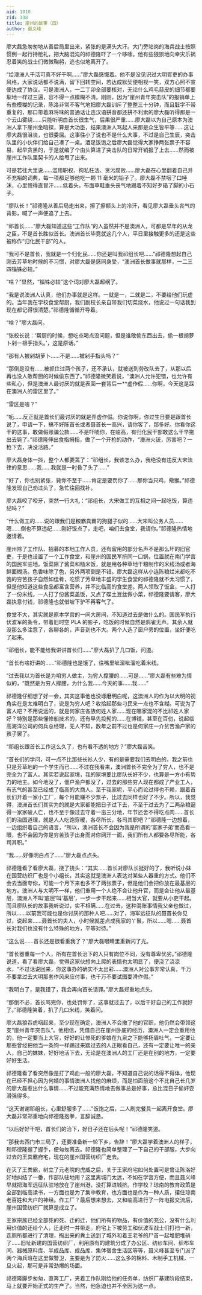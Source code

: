 ```yaml
---
aid: 1010
zid: 338
title: 崖州的故事（四）
author: 聂义峰
---
```


廖大磊急匆匆地从善后局里出来，紧张的是满头大汗。大门旁站岗的海兵战士按照惯例一起行持枪礼，把大脑混沌的祁德隆吓了一个哆嗦。他有些狼狈地向幸灾乐祸忍着笑的战士们微微鞠躬，逃也似地离开了。

“给澳洲人干活可真不好干啊……”廖大磊感慨着。他不是没见识过大明胥吏的办事风格，大家说话都不说满，留下回转空间，若达成默契便相视一笑，双方心照不宣便达成了协议。可是澳洲人，一二丁卯全部要核对，无论什么鸡毛蒜皮的细节都要犁地一样过三遍，容不得一点模糊不清。刚刚，因为“崖州青年突击队”的报销单上有些模糊的记录，陈洛非常不客气地把廖大磊训斥了整整三十分钟，而且脏字不带重复的，那口带着麻将味的普通话让连汉语拼音都还拼不利索的廖大磊听得那是一个云山雾绕……只能听明白首长很生气，后果很严重……廖大磊以为自己原本为澳洲人拿下崖州坐暗探，算是大功臣，结果澳洲人骂起人来那是众生皆平等……这让廖大磊很沮丧，也很委屈。这事往小了说也不是什么大事，不过是自己生辰，突击队里的小伙伴们给自己凑了一桌。酒足饭饱之后廖大磊觉得大家挣两张票子不容易，起早贪黑的，于是就编了个由头算进了突击队的日常开销报了上去……然而被崖州工作队里契卡的人给甩了出来。

可是若往大里说……滥用职权、徇私枉法、贪污腐败……廖大磊在心里翻着自己并不充裕的词典，每一项都足够他吃一颗 11 毫米的铅子了。廖大磊不禁咽了口唾沫，心里慌得直冒汗……低着头，布面草鞋垂头丧气地踢着不知好歹硌了脚的小石子。

“廖队长！”祁德隆从善后局走出来，擦了擦额头上的冷汗，看见廖大磊垂头丧气的背影，喊了一声便追了上去。

“祁首长……”廖大磊知道这些“工作队”的人虽然并不是澳洲人，可都是早年的从龙之臣，不是首长胜似首长。澳洲首长毕竟就这几个人，平日里接触更多的还是这些被称作“归化民干部”的人。

“我可不是首长，我就是一个归化民……你还是叫我祁组长吧……”祁德隆想起自己刚去芳草地时候的不习惯，对廖大磊是感同身受，“澳洲首长做事就那样，一二三四锱铢必较。”

“啥？”显然，“锱铢必较”这个词对廖大磊超纲了。

“我是说澳洲人认真，他们办事就是这样。一就是一，二就是二，不要给他们玩虚的。当年我在学校食堂帮厨，我们副校长亲自带我们切菜烧水，他说过一句话我到现在都记得很清楚。”祁德隆循循开导着。

“啥？”廖大磊问。

“张校长说：‘帮厨的时候，想吃点喝点没问题，但是谁敢偷东西出去，偷一根胡萝卜剁一根手指头。’，这是原话。”

“那有人被剁胡萝卜……不是……被剁手指头吗？”

“那倒是没有……被抓住过两个孩子，还不承认，就被送到劳改队去了，从那以后再也没人敢帮厨的时候偷东西了。”祁德隆微笑着说，“澳洲人允许犯错，也允许有些私心，但是澳洲人最讨厌的就是表面一套背后一\*\*虚作假……你啊，今天这是踩在澳洲人的雷区里了。”

“雷区是啥？”

“呃……反正就是首长们最讨厌的就是弄虚作假。你说你啊，你过生日要是跟首长说了，申请一下，搞不好陈首长或者聂首长一高兴，请你客了，那多好。你看你这干的这事，敢做假账骗公款……不是吓唬你，在临高，有归化民干部敢这么干早拖出去毙了。”祁德隆伸出食指拇指，做了一个开枪的动作，“澳洲火铳，厉害吧？一枪下去，决没活路。”

廖大磊身体一抖，整个人都要蔫了：“祁组长，我该怎么办，我绝没有违反大宋法律的意思……我……我就是一时昏了头了……”

“好了，你也别紧张，毙你不至于……肯定是要罚你了……那你当只鸡，儆猴。”祁德隆发现自己劝过头了，急忙往回找补。

廖大磊咬了咬牙，突然一行大礼：“祁组长，大宋做工的互相之间一起吃饭，算违纪吗？”

“什么做工的……说的跟我们是粮霸粪霸的狗腿子似的……大宋叫公务人员……嗯……倒也不算违纪……刚好饭点了，走吧，咱们去食堂，我请你。”祁德隆热情地邀请着。

崖州除了工作队、招募的本地工作人员，还有留用的部分名声不是那么坏的旧官吏，于是也设置了一个工作食堂，和崖州的国民军挤同一口锅，位置就在南门学宫的国民军驻地。饭菜除了酱菜和糙米饭，就是用各种草地干粮制作的米线汤或者海鲜面糊汤。色香味除了色，另外两项倒是不错。廖大磊这样从小连陈粮烂米都吃不饱的穷苦孩子自然如佳肴，吃惯了芳草地丰盛的学生食堂的祁德隆就不太习惯了，但是他知道这些食品都富含营养，并不比临高的食堂差。两人领取了饭盒，一人打了一份米线，一人打了份酱菜盖饭，又点了碟土豆丝做小菜，祁德隆要请客，廖大磊执意付钱，祁德隆也就借坡下驴不再客气了。

食堂不大，其实就是原本学宫的一间大房间，不知道过去是做什么的。国民军执行伏波军的条令，带着旧时空 PLA 的影子，吃饭的时候自然是鸦雀无声。其余人就没那么多注意了，各聊各的，声音到也不大。两个人选了窗户旁的位置，坐好便吃了起来。

“祁组长，能不能给我讲讲首长们……”廖大磊扒了几口饭，问道。

“首长有啥好讲的……”祁德隆也是饿了，往嘴里呲溜呲溜吃着米线。

“过去我以为首长是为咱穷人做主，为穷人撑腰的……可是……”廖大磊有些难为情似的，“既然是为穷人撑腰，为什么我……今天的事……我……”

祁德隆仔细想了好一会，其实这事他也没琢磨明白呢，这澳洲人的作为以大明的视角实在是太难明白了，说是为穷人吧？收拾起那些刁民来一点也不含糊。可说为了富人吧？不用说远的，就是何家庄各族何姓人家……现在哪家混的不比祁姓人家好？特别是那些懂修船技术的，还有早先投髡的……在博铺，甚至在百仞，说起临高海洋公司的何兵总经理，无人不知，数年之前不过也是何家庄一介贫苦渔户家的孩子罢了。

“祁组长跟首长工作这么久了，也有看不透的地方？”廖大磊苦笑。

“首长们的学问，可一点不比那些长衫人少，有的是需要我们去明白的，我之前也只是芳草地的一个学生而已……不过在我看来，澳洲首长不完全为了穷人，也不是完全为了富人。其实若说起家境，我的家境要比廖队长好不少，也算是一方小有势力的地主。如今地没了，佃户渔户都没了，过去的那些穷人现在都成了产业工人，有志气的甚至已经成了临高的大商人。至于我家呢，平心而论过得也不赖，跟着首长们开着一家小工厂，每个月能赚不少票子，比过去同样也好了不少。所以，我觉得，澳洲首长们其实为的就是大家都能把日子过下去，不至于过去为了二两杂粮逼得一家家破人亡，也不至于像过去守着一亩三分地，年节还舍不得吃点肉……首长们的治国道理，就是人人吃饱穿暖，各尽所长，各司其职吧？”祁德隆一边想着，一边组织着自己的语言，“所以，澳洲首长不会因为我是所谓的‘富家子弟’而高看一眼，也不会因为你是穷苦孩子出身而对你网开一面，我们所有人都要各尽所能，各司其职。”

“我……好像明白点了……”廖大磊点点头。

祁德隆看了看廖大磊，挠了挠头：“其实……首长对廖队长挺好的了，我听说小妹在国营纺织厂也是个小组长，其实这就是澳洲人表达对某些人器重的方式。他们不会去当面夸你，可能一个月下来也多不了两张票子，但是他们会把你放在最基层的地方。澳洲人与大明不一样，他们重用一个人绝不会让他升官，而是会让他从最基层，澳洲人不叫‘底层’叫‘基层’，一步一步干起来……相当大官，就要从小吏干起。而且廖队长的故事我听说过，实不相瞒……在过去，这种混账事情我父亲也做过，所以……以前我可能也是你讨厌的那种人吧……对了，海军远征队的聂首长你见过，说起来……聂首长的夫人，小时候就差点成我家的丫鬟，所以……嗯……聂首长对我们也没有什么特殊的地方，平等对待。”

“这么说……首长还是很看重我了？”廖大磊眼睛里重新闪了光。

“首长器重每一个人，所有在首长治下的人只有岗位不同，没有尊卑优劣。”祁德隆说道，看了看廖大磊，觉得这家伙想向上爬的表情也太明显了，便浇了浇凉水，“不过话说回来，你这事办的确实不太出彩……澳洲人对公事非常认真，千万不要拿过去大明那套作风来应付事，也千万不要试图耍滑作假。”

“我明白了，是我错了，我会再向首长请罪。”廖大磊郑重地点头。

“那倒不必，首长骂完你，也处罚你了，这事就过去了，以后干好自己的工作就好了。”祁德隆笑着，扒了几口米线，笑着问。

廖大磊狼吞虎咽起来，至少现在确定，澳洲人不会撤了他的官职，他仍然会带领这支“崖州青年突击队”。他相信，凭借自己在崖州卧底的经历，澳洲人一定会重用他的，他一定要当上大官，好好的让惨死的爹娘在九泉之下能够扬眉吐气，一定要让那些曾经把他当一条狗一样踢过来踹过去的人正眼看自己，还有一定要让唯一的亲人，自己的妹妹，好好地活下去，无论是在澳洲人的工厂还是在别的地方，一定要好好生活。

祁德隆看了看突然像是打了鸡血一般的廖大磊，不知道自己说的话得不得体，他现在已经不担心因为何婧的事情澳洲人找他的麻烦，而是怕面前这个不比自己长几岁的廖大磊惹出什么事情……不过能充满热情地去做事总是好事，总比混日子偷奸耍滑强得多。

“这天谢谢祁组长，心里舒服多了……”饭饱之后，二人刷完餐具一起离开食堂。廖大磊非常郑重地向祁德隆抱拳，言辞诚恳。

“以后好好干吧，首长们的治下，好日子还在后头呢！”祁德隆笑道。

“那我去西门市三局了，还要准备新一轮下乡，告辞！”廖大磊学着澳洲人的样子，和祁德隆握了握手，便匆匆离去。祁德隆也简单整理了一下自己的干部服，大步向过去的王粪霸府宅，现在的崖州国营纺织厂走去。

在灭了王粪霸，树立了元老院的虎威之后，关于王家府宅如何处置可是曾让陈洛好好地纠结了一番，作部队驻地用？这里离城门太远，不如在学宫方便，而且聂义峰早就把海军远征队驻地放在了崖州港，没打算进城挤。作学校？琼南的教育政策是全部到临高读书，一方面也是为了集中教育，也方面也是作为一种人质，攥住琼南老百姓和大户的神经。作工厂？最后想来想去，又和临高进行了一阵电报交流后，崖州国营纺织厂就算是成立了。

王家宗族已经全部死的死、迁的迁，他们所有的物品，有价值的充公，没有什么利用价值的还给个人，迁走时一并带走。府宅上下被劳工和伏波军战士们打扫一新，连厕所都进行了清理，掏出来的粪土送到了城外和着王老爷的尸首一起堆肥堆硝了……旧址新建的国营纺织厂，利用原有的建筑分成了办公区、纺纱车间、织布车间、器械原料库、半成品库、成品库、集体宿舍生活区等等，聂义峰甚至专门派了两个海兵班在这里做警卫，主要是为了防火……这么多的棉料、木制手工机械，一旦火起，那可是非常劲爆的场面。

祁德隆脚步匆匆，直奔工厂，夹着工作队刚给他的任务单，纺织厂基建阶段结束，马上就要开始正式的生产了。当然，他急迫也并不全因为这一点。
